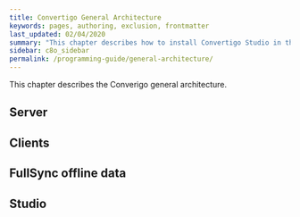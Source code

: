 ```yaml
---
title: Convertigo General Architecture
keywords: pages, authoring, exclusion, frontmatter
last_updated: 02/04/2020
summary: "This chapter describes how to install Convertigo Studio in the qualified environments and operating systems."
sidebar: c8o_sidebar
permalink: /programming-guide/general-architecture/
---
```

This chapter describes the Converigo general architecture.

## Server

## Clients

## FullSync offline data

## Studio
